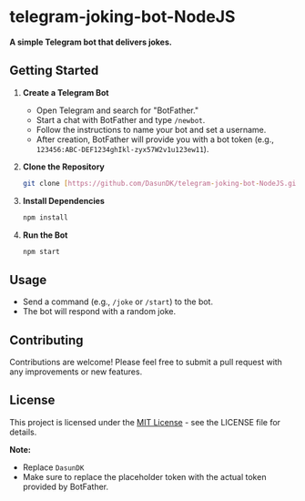 # telegram-joking-bot-NodeJS

**A simple Telegram bot that delivers jokes.**

## Getting Started

1. **Create a Telegram Bot**

   - Open Telegram and search for "BotFather."
   - Start a chat with BotFather and type `/newbot`.
   - Follow the instructions to name your bot and set a username.
   - After creation, BotFather will provide you with a bot token (e.g., `123456:ABC-DEF1234ghIkl-zyx57W2v1u123ew11`).

2. **Clone the Repository**

   ```bash
   git clone [https://github.com/DasunDK/telegram-joking-bot-NodeJS.git](https://github.com/DasunDK/telegram-joking-bot-NodeJS.git)
   ```

3. **Install Dependencies**

   ```bash
   npm install
   ```

4. **Run the Bot**
   ```bash
   npm start
   ```

## Usage

- Send a command (e.g., `/joke` or `/start`) to the bot.
- The bot will respond with a random joke.

## Contributing

Contributions are welcome! Please feel free to submit a pull request with any improvements or new features.

## License

This project is licensed under the [MIT License](https://www.google.com/url?sa=E&source=gmail&q=LICENSE) - see the LICENSE file for details.

**Note:**

- Replace `DasunDK`
- Make sure to replace the placeholder token with the actual token provided by BotFather.
